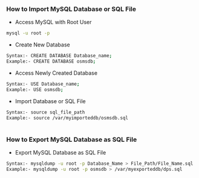 ### How to Import MySQL Database or SQL File
- Access MySQL with Root User
```sh
mysql -u root -p
```
- Create New Database
```sh
Syntax:- CREATE DATABASE Database_name;
Example:- CREATE DATABASE osmsdb;
```
- Access Newly Created Database
```sh
Syntax:- USE Database_name;
Example:- USE osmsdb;
```
- Import Database or SQL File
```sh
Syntax:- source sql_file_path
Example:- source /var/myimporteddb/osmsdb.sql
```
#
### How to Export MySQL Database as SQL File
- Export MySQL Database as SQL File
```sh
Syntax:- mysqldump -u root -p Database_Name > File_Path/File_Name.sql
Example:- mysqldump -u root -p osmsdb > /var/myexporteddb/dps.sql
```
